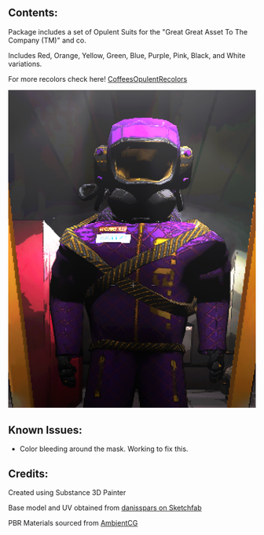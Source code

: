 ## Contents:

Package includes a set of Opulent Suits for the "Great Great Asset To The Company (TM)" and co.  

Includes Red, Orange, Yellow, Green, Blue, Purple, Pink, Black, and White variations.

For more recolors check here! [CoffeesOpulentRecolors](https://thunderstore.io/c/lethal-company/p/Smartcoffee/CoffeesOpulentRecolors/)  

![](OpulentMetallic.png)

## Known Issues:

* Color bleeding around the mask. Working to fix this.

## Credits:

Created using Substance 3D Painter

Base model and UV obtained from [danisspars on Sketchfab](https://sketchfab.com/3d-models/lethal-company-scavenger-model-game-rip-dbcd1bbe54e7485fb13d86b4b5cbaf6b)

PBR Materials sourced from [AmbientCG](https://ambientcg.com/)
